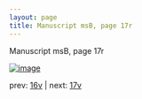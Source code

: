 ```yaml
---
layout: page
title: Manuscript msB, page 17r
---
```


Manuscript msB, page 17r

[![image](http://www.homermultitext.org/iipsrv?OBJ=IIP,1.0&FIF=/project/homer/pyramidal/deepzoom/hmt/vbbifolio/v1/vb_16v_17r.tif&WID=100&CVT=JPEG)](http://www.homermultitext.org/ict2/?urn=urn:cite2:hmt:vbbifolio.v1:vb_16v_17r)

prev:  [16v](../16v) | next:  [17v](../17v)

